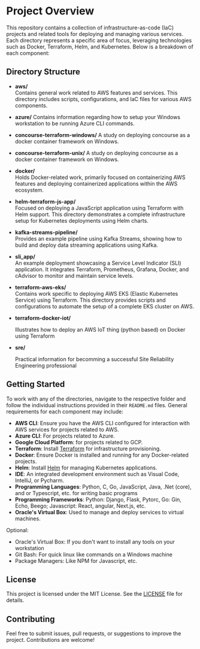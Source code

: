 # Project Overview

This repository contains a collection of infrastructure-as-code (IaC) projects and related tools for deploying and managing various services. Each directory represents a specific area of focus, leveraging technologies such as Docker, Terraform, Helm, and Kubernetes. Below is a breakdown of each component:

## Directory Structure

- **aws/**  
  Contains general work related to AWS features and services. This directory includes scripts, configurations, and IaC files for various AWS components.

- **azure/**
  Contains information regarding how to setup your Windows workstation to be running Azure CLI commands.

- **concourse-terraform-windows/**
  A study on deploying concourse as a docker container framework on Windows.  

- **concourse-terraform-unix/**
  A study on deploying concourse as a docker container framework on Windows.  

- **docker/**  
  Holds Docker-related work, primarily focused on containerizing AWS features and deploying containerized applications within the AWS ecosystem.

- **helm-terraform-js-app/**  
  Focused on deploying a JavaScript application using Terraform with Helm support. This directory demonstrates a complete infrastructure setup for Kubernetes deployments using Helm charts.

- **kafka-streams-pipeline/**  
  Provides an example pipeline using Kafka Streams, showing how to build and deploy data streaming applications using Kafka.

- **sli_app/**  
  An example deployment showcasing a Service Level Indicator (SLI) application. It integrates Terraform, Prometheus, Grafana, Docker, and cAdvisor to monitor and maintain service levels.

- **terraform-aws-eks/**  
  Contains work specific to deploying AWS EKS (Elastic Kubernetes Service) using Terraform. This directory provides scripts and configurations to automate the setup of a complete EKS cluster on AWS.

- **terraform-docker-iot/**

  Illustrates how to deploy an AWS IoT thing (python based) on Docker using Terraform

- **sre/**

  Practical information for becomming a successful Site Reliability Engineering professional

## Getting Started

To work with any of the directories, navigate to the respective folder and follow the individual instructions provided in their `README.md` files. General requirements for each component may include:

- **AWS CLI**: Ensure you have the AWS CLI configured for interaction with AWS services for projects related to AWS.
- **Azure CLI**:  For projects related to Azure.
- **Google Cloud Platform**: for projects related to GCP.
- **Terraform**: Install [Terraform](https://www.terraform.io/downloads.html) for infrastructure provisioning.
- **Docker**: Ensure Docker is installed and running for any Docker-related projects.
- **Helm**: Install [Helm](https://helm.sh/docs/intro/install/) for managing Kubernetes applications.
- **IDE**: An integrated development environment such as Visual Code, IntelliJ, or Pycharm.
- **Programming Languages**:  Python, C, Go, JavaScript, Java, .Net (core), and or Typescript, etc. for writing basic programs
- **Programming Frameworks**: Python: Django, Flask, Pytorc, Go: Gin, Echo, Beego; Javascript:  React, angular, Next.js, etc.
- **Oracle's Virtual Box**: Used to manage and deploy services to virtual machines.

Optional:

- Oracle's Virtual Box:  If you don't want to install any tools on your workstation
- Git Bash:  For quick linux like commands on a Windows machine
- Package Managers:  Like NPM for Javascript, etc.

## License

This project is licensed under the MIT License. See the [LICENSE](./LICENSE) file for details.

## Contributing

Feel free to submit issues, pull requests, or suggestions to improve the project. Contributions are welcome!

